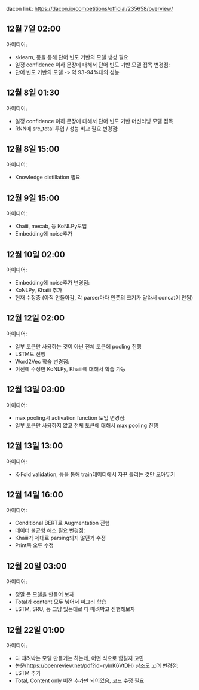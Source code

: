 dacon link: https://dacon.io/competitions/official/235658/overview/

## 12월 7일 02:00
아이디어:
- sklearn, 등을 통해 단어 빈도 기반의 모델 생성 필요
- 일정 confidence 이하 문장에 대해서 단어 빈도 기반 모델 접목
변경점:
- 단어 빈도 기반의 모델 -> 약 93-94%대의 성능

## 12월 8일 01:30
아이디어:
- 일정 confidence 이하 문장에 대해서 단어 빈도 기반 머신러닝 모델 접목
- RNN에 src_total 투입 / 성능 비교 필요
변경점:

## 12월 8일 15:00
아이디어:
- Knowledge distillation 필요

## 12월 9일 15:00
아이디어:
- Khaiii, mecab, 등 KoNLPy도입
- Embedding에 noise추가

## 12월 10일 02:00
아이디어:
- Embedding에 noise추가
변경점:
- KoNLPy, Khaiii 추가
- 현재 수정중 (아직 안돌아감, 각 parser마다 인풋의 크기가 달라서 concat이 안됨)

## 12월 12일 02:00
아이디어:
- 일부 토큰만 사용하는 것이 아닌 전체 토큰에 pooling 진행
- LSTM도 진행
- Word2Vec 학습
변경점:
- 이전에 수정한 KoNLPy, Khaiii에 대해서 학습 가능

## 12월 13일 03:00
아이디어:
- max pooling시 activation function 도입
변경점:
- 일부 토큰만 사용하지 않고 전체 토큰에 대해서 max pooling 진행

## 12월 13일 13:00
아이디어:
- K-Fold validation, 등을 통해 train데이터에서 자꾸 틀리는 것만 모아두기

## 12월 14일 16:00
아이디어:
- Conditional BERT로 Augmentation 진행
- 데이터 불균형 해소 필요
변경점:
- Khaiii가 제대로 parsing되지 않던거 수정
- Print쪽 오류 수정

## 12월 20일 03:00
아이디어:
- 정말 큰 모델을 만들어 보자
- Total과 content 모두 넣어서 싸그리 학습
- LSTM, SRU, 등 그냥 있는대로 다 때려박고 진행해보자

## 12월 22일 01:00
아이디어:
- 다 떄려박는 모델 만들기는 하는데, 어떤 식으로 합칠지 고민
- 논문(https://openreview.net/pdf?id=rylnK6VtDH) 참조도 고려
변경점:
- LSTM 추가
- Total, Content only 버젼 추가만 되어있음, 코드 수정 필요